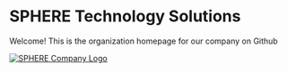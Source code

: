 # SPHERE Technology Solutions

Welcome! This is the organization homepage for our company on Github

[![SPHERE Company Logo](https://sphereco.com/wp-content/uploads/2022/06/logo.png)](https://www.sphereco.com)

<!-- Info for how this file works
https://docs.github.com/en/organizations/collaborating-with-groups-in-organizations/customizing-your-organizations-profile
-->
